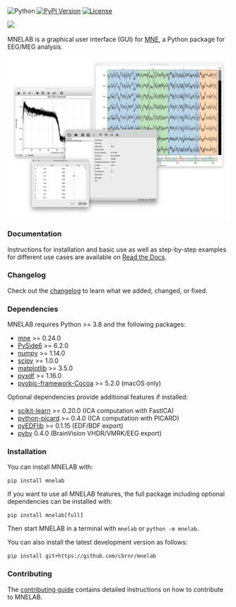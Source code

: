 ![Python](https://img.shields.io/pypi/pyversions/mnelab.svg?logo=python)
[![PyPI Version](https://img.shields.io/pypi/v/mnelab)](https://pypi.org/project/mnelab/)
[![License](https://img.shields.io/github/license/cbrnr/mnelab)](LICENSE)

![](https://raw.githubusercontent.com/cbrnr/mnelab/main/mnelab/images/mnelab_logo.png)

MNELAB is a graphical user interface (GUI) for [MNE](https://github.com/mne-tools/mne-python), a Python package for EEG/MEG analysis.

![](https://raw.githubusercontent.com/cbrnr/mnelab/main/mnelab.png)

### Documentation
Instructions for installation and basic use as well as step-by-step examples for different use cases are available on [Read the Docs](https://mnelab.readthedocs.io/).

### Changelog
Check out the [changelog](https://github.com/cbrnr/mnelab/blob/main/CHANGELOG.md) to learn what we added, changed, or fixed.

### Dependencies
MNELAB requires Python >= 3.8 and the following packages:
- [mne](https://github.com/mne-tools/mne-python) >= 0.24.0
- [PySide6](https://www.qt.io/qt-for-python) >= 6.2.0
- [numpy](http://www.numpy.org/) >= 1.14.0
- [scipy](https://www.scipy.org/scipylib/index.html) >= 1.0.0
- [matplotlib](https://matplotlib.org/) >= 3.5.0
- [pyxdf](https://github.com/xdf-modules/xdf-Python) >= 1.16.0
- [pyobjc-framework-Cocoa](https://pyobjc.readthedocs.io/en/latest/) >= 5.2.0 (macOS only)

Optional dependencies provide additional features if installed:
- [scikit-learn](https://scikit-learn.org/stable/) >= 0.20.0 (ICA computation with FastICA)
- [python-picard](https://pierreablin.github.io/picard/) >= 0.4.0 (ICA computation with PICARD)
- [pyEDFlib](https://github.com/holgern/pyedflib) >= 0.1.15 (EDF/BDF export)
- [pybv](https://github.com/bids-standard/pybv) 0.4.0 (BrainVision VHDR/VMRK/EEG export)

### Installation
You can install MNELAB with:

```
pip install mnelab
```

If you want to use all MNELAB features, the full package including optional dependencies can be installed with:

```
pip install mnelab[full]
```

Then start MNELAB in a terminal with `mnelab` or `python -m mnelab`.

You can also install the latest development version as follows:

```
pip install git+https://github.com/cbrnr/mnelab
```

### Contributing
The [contributing guide](https://github.com/cbrnr/mnelab/blob/main/CONTRIBUTING.md) contains detailed instructions on how to contribute to MNELAB.
